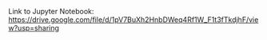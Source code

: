 Link to Jupyter Notebook: https://drive.google.com/file/d/1pV7BuXh2HnbDWeq4Rf1W_F1t3fTkdjhF/view?usp=sharing
